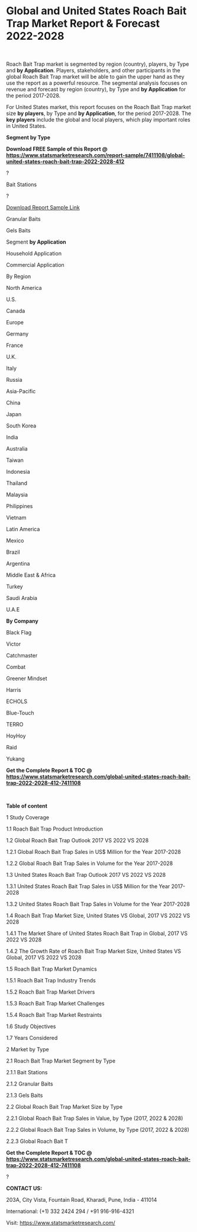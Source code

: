 <h1>Global and United States Roach Bait Trap Market Report & Forecast 2022-2028</h1><br/><p>Roach Bait Trap market is segmented by region (country), players, by Type and <strong>by Application</strong>. Players, stakeholders, and other participants in the global Roach Bait Trap market will be able to gain the upper hand as they use the report as a powerful resource. The segmental analysis focuses on revenue and forecast by region (country), by Type and <strong>by Application</strong> for the period 2017-2028.</p>
 
 
 
 <p>For United States market, this report focuses on the Roach Bait Trap market size <strong>by players</strong>, by Type and <strong>by Application</strong>, for the period 2017-2028. The <strong>key players</strong> include the global and local players, which play important roles in United States.</p>
 
 
 
 <p><strong>Segment by Type</strong></p>
 
 
 
 <div><b>Download FREE Sample of this Report @ <a href="https://www.statsmarketresearch.com/download-free-sample/7411108/global-united-states-roach-bait-trap-2022-2028-412">https://www.statsmarketresearch.com/report-sample/7411108/global-united-states-roach-bait-trap-2022-2028-412</a></b></div>
 
 
 
 <p>? </p>
 
 
 
 <p>Bait Stations</p>
 
 
 
 <p>? </p>
 
 
 
 <p><a href="https://www.statsmarketresearch.com/download-free-sample/7411108/global-united-states-roach-bait-trap-2022-2028-412">Download Report Sample Link</a></p>
 
 
 
 <p>Granular Baits</p>
 
 
 
 <p>Gels Baits</p>
 
 
 
 <p>Segment <strong>by Application</strong></p>
 
 
 
 <p>Household Application</p>
 
 
 
 <p>Commercial Application</p>
 
 
 
 <p>By Region</p>
 
 
 
 <p>North America</p>
 
 
 
 <p>U.S.</p>
 
 
 
 <p>Canada</p>
 
 
 
 <p>Europe</p>
 
 
 
 <p>Germany</p>
 
 
 
 <p>France</p>
 
 
 
 <p>U.K.</p>
 
 
 
 <p>Italy</p>
 
 
 
 <p>Russia</p>
 
 
 
 <p>Asia-Pacific</p>
 
 
 
 <p>China</p>
 
 
 
 <p>Japan</p>
 
 
 
 <p>South Korea</p>
 
 
 
 <p>India</p>
 
 
 
 <p>Australia</p>
 
 
 
 <p>Taiwan</p>
 
 
 
 <p>Indonesia</p>
 
 
 
 <p>Thailand</p>
 
 
 
 <p>Malaysia</p>
 
 
 
 <p>Philippines</p>
 
 
 
 <p>Vietnam</p>
 
 
 
 <p>Latin America</p>
 
 
 
 <p>Mexico</p>
 
 
 
 <p>Brazil</p>
 
 
 
 <p>Argentina</p>
 
 
 
 <p>Middle East & Africa</p>
 
 
 
 <p>Turkey</p>
 
 
 
 <p>Saudi Arabia</p>
 
 
 
 <p>U.A.E</p>
 
 
 
 <p><strong>By Company</strong></p>
 
 
 
 <p>Black Flag</p>
 
 
 
 <p>Victor</p>
 
 
 
 <p>Catchmaster</p>
 
 
 
 <p>Combat</p>
 
 
 
 <p>Greener Mindset</p>
 
 
 
 <p>Harris</p>
 
 
 
 <p>ECHOLS</p>
 
 
 
 <p>Blue-Touch</p>
 
 
 
 <p>TERRO</p>
 
 
 
 <p>HoyHoy</p>
 
 
 
 <p>Raid</p>
 
 
 
 <p>Yukang</p>
 
 
 
 <div><b>Get the Complete Report & TOC @ <a href="https://www.statsmarketresearch.com/global-united-states-roach-bait-trap-2022-2028-412-7411108">https://www.statsmarketresearch.com/global-united-states-roach-bait-trap-2022-2028-412-7411108</a></b></div>
 
 
 
 <p><br />
 
 <b>Table of content</b></p>
 
 
 
 <p>1 Study Coverage<br />
 
 1.1 Roach Bait Trap Product Introduction<br />
 
 1.2 Global Roach Bait Trap Outlook 2017 VS 2022 VS 2028<br />
 
 1.2.1 Global Roach Bait Trap Sales in US$ Million for the Year 2017-2028<br />
 
 1.2.2 Global Roach Bait Trap Sales in Volume for the Year 2017-2028<br />
 
 1.3 United States Roach Bait Trap Outlook 2017 VS 2022 VS 2028<br />
 
 1.3.1 United States Roach Bait Trap Sales in US$ Million for the Year 2017-2028<br />
 
 1.3.2 United States Roach Bait Trap Sales in Volume for the Year 2017-2028<br />
 
 1.4 Roach Bait Trap Market Size, United States VS Global, 2017 VS 2022 VS 2028<br />
 
 1.4.1 The Market Share of United States Roach Bait Trap in Global, 2017 VS 2022 VS 2028<br />
 
 1.4.2 The Growth Rate of Roach Bait Trap Market Size, United States VS Global, 2017 VS 2022 VS 2028<br />
 
 1.5 Roach Bait Trap Market Dynamics<br />
 
 1.5.1 Roach Bait Trap Industry Trends<br />
 
 1.5.2 Roach Bait Trap Market Drivers<br />
 
 1.5.3 Roach Bait Trap Market Challenges<br />
 
 1.5.4 Roach Bait Trap Market Restraints<br />
 
 1.6 Study Objectives<br />
 
 1.7 Years Considered<br />
 
 2 Market by Type<br />
 
 2.1 Roach Bait Trap Market Segment by Type<br />
 
 2.1.1 Bait Stations<br />
 
 2.1.2 Granular Baits<br />
 
 2.1.3 Gels Baits<br />
 
 2.2 Global Roach Bait Trap Market Size by Type<br />
 
 2.2.1 Global Roach Bait Trap Sales in Value, by Type (2017, 2022 & 2028)<br />
 
 2.2.2 Global Roach Bait Trap Sales in Volume, by Type (2017, 2022 & 2028)<br />
 
 2.2.3 Global Roach Bait T</p>
 
 
 
 <div><b>Get the Complete Report & TOC @ <a href="https://www.statsmarketresearch.com/global-united-states-roach-bait-trap-2022-2028-412-7411108">https://www.statsmarketresearch.com/global-united-states-roach-bait-trap-2022-2028-412-7411108</a></b></div>
 
 
 
 <p>? </p>
 
 
 
 <p><b>CONTACT US:</b><br />
 
 203A, City Vista, Fountain Road, Kharadi, Pune, India - 411014<br />
 
 International: (+1) 332 2424 294 / +91 916-916-4321<br />
 
 Visit: <a href="https://www.statsmarketresearch.com/">https://www.statsmarketresearch.com/</a></p>